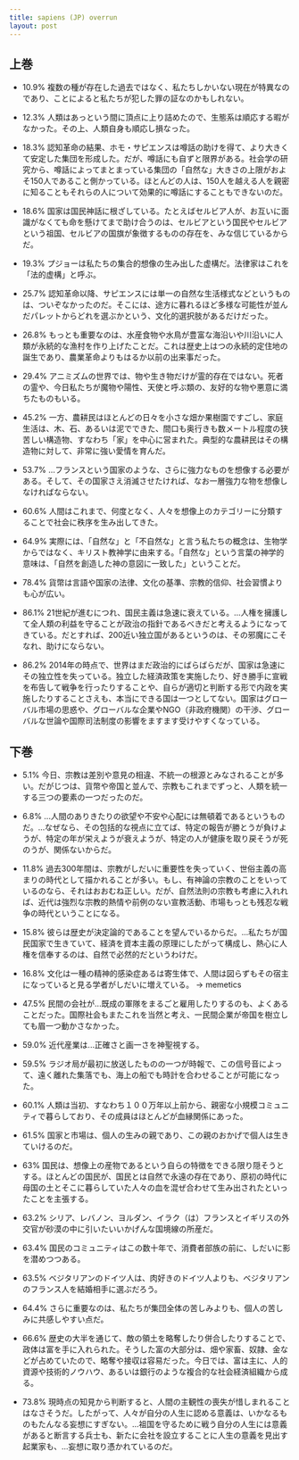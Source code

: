 ```yaml
---
title: sapiens (JP) overrun
layout: post
---
```


## 上巻

- 10.9% 複数の種が存在した過去ではなく、私たちしかいない現在が特異なのであり、ことによると私たちが犯した罪の証なのかもしれない。

- 12.3% 人類はあっという間に頂点に上り詰めたので、生態系は順応する暇がなかった。その上、人類自身も順応し損なった。

- 18.3% 認知革命の結果、ホモ・サピエンスは噂話の助けを得て、より大きくて安定した集団を形成した。だが、噂話にも自ずと限界がある。社会学の研究から、噂話によってまとまっている集団の「自然な」大きさの上限がおよそ150人であること側かっている。ほとんどの人は、150人を越える人を親密に知ることもそれらの人について効果的に噂話にすることもできないのだ。

- 18.6% 国家は国民神話に根ざしている。たとえばセルビア人が、お互いに面識がなくても命を懸けてまで助け合うのは、セルビアという国民やセルビアという祖国、セルビアの国旗が象徴するものの存在を、みな信じているからだ。

- 19.3% プジョーは私たちの集合的想像の生み出した虚構だ。法律家はこれを「法的虚構」と呼ぶ。

- 25.7% 認知革命以降、サピエンスには単一の自然な生活様式などというものは、ついぞなかったのだ。そこには、途方に暮れるほど多様な可能性が並んだパレットからどれを選ぶかという、文化的選択肢があるだけだった。

- 26.8% もっとも重要なのは、水産食物や水鳥が豊富な海沿いや川沿いに人類が永続的な漁村を作り上げたことだ。これは歴史上はつの永続的定住地の誕生であり、農業革命よりもはるか以前の出来事だった。

- 29.4% アニミズムの世界では、物や生き物だけが霊的存在ではない。死者の霊や、今日私たちが魔物や陽性、天使と呼ぶ類の、友好的な物や悪意に満ちたものもいる。

- 45.2% 一方、農耕民はほとんどの日々を小さな畑か果樹園ですごし、家庭生活は、木、石、あるいは泥でできた、間口も奥行きも数メートル程度の狭苦しい構造物、すなわち「家」を中心に営まれた。典型的な農耕民はその構造物に対して、非常に強い愛情を育んだ。

- 53.7% ...フランスという国家のような、さらに強力なものを想像する必要がある。そして、その国家さえ消滅させたければ、なお一層強力な物を想像しなければならない。

- 60.6% 人間はこれまで、何度となく、人々を想像上のカテゴリーに分類することで社会に秩序を生み出してきた。

- 64.9% 実際には、「自然な」と「不自然な」と言う私たちの概念は、生物学からではなく、キリスト教神学に由来する。「自然な」という言葉の神学的意味は、「自然を創造した神の意図に一致した」ということだ。

- 78.4% 貨幣は言語や国家の法律、文化の基準、宗教的信仰、社会習慣よりも心が広い。

- 86.1% 21世紀が進むにつれ、国民主義は急速に衰えている。...人権を擁護して全人類の利益を守ることが政治の指針であるべきだと考えるようになってきている。だとすれば、200近い独立国があるというのは、その邪魔にこそなれ、助けにならない。

- 86.2% 2014年の時点で、世界はまだ政治的にばらばらだが、国家は急速にその独立性を失っている。独立した経済政策を実施したり、好き勝手に宣戦を布告して戦争を行ったりすることや、自らが適切と判断する形で内政を実施したりすることさえも、本当にできる国は一つとしてない。国家はグローバル市場の思惑や、グローバルな企業やNGO（非政府機関）の干渉、グローバルな世論や国際司法制度の影響をますます受けやすくなっている。

## 下巻

- 5.1% 今日、宗教は差別や意見の相違、不統一の根源とみなされることが多い。だがじつは、貨幣や帝国と並んで、宗教もこれまでずっと、人類を統一する三つの要素の一つだったのだ。

- 6.8% ...人間のありきたりの欲望や不安や心配には無頓着であるというものだ。...なぜなら、その包括的な視点に立てば、特定の報告が勝とうが負けようが、特定の年が栄えようが衰えようが、特定の人が健康を取り戻そうが死のうが、関係ないからだ。

- 11.8% 過去300年間は、宗教がしだいに重要性を失っていく、世俗主義の高まりの時代として描かれることが多い。もし、有神論の宗教のことをいっているのなら、それはおおむね正しい。だが、自然法則の宗教も考慮に入れれば、近代は強烈な宗教的熱情や前例のない宣教活動、市場もっとも残忍な戦争の時代ということになる。

- 15.8% 彼らは歴史が決定論的であることを望んでいるからだ。...私たちが国民国家で生きていて、経済を資本主義の原理にしたがって構成し、熱心に人権を信奉するのは、自然で必然的だというわけだ。

- 16.8% 文化は一種の精神的感染症あるは寄生体で、人間は図らずもその宿主になっていると見る学者がしだいに増えている。 -> memetics

- 47.5% 民間の会社が...既成の軍隊をまるごと雇用したりするのも、よくあることだった。国際社会もまたこれを当然と考え、一民間企業が帝国を樹立しても眉一つ動かさなかった。

- 59.0% 近代産業は...正確さと画一さを神聖視する。

- 59.5% ラジオ局が最初に放送したものの一つが時報で、この信号音によって、遠く離れた集落でも、海上の船でも時計を合わせることが可能になった。

- 60.1% 人類は当初、すなわち１００万年以上前から、親密な小規模コミュニティで暮らしており、その成員はほとんどが血縁関係にあった。

- 61.5% 国家と市場は、個人の生みの親であり、この親のおかげで個人は生きていけるのだ。

- 63% 国民は、想像上の産物であるという自らの特徴をできる限り隠そうとする。ほとんどの国民が、国民とは自然で永遠の存在であり、原初の時代に母国の土とそこに暮らしていた人々の血を混ぜ合わせて生み出されたといったことを主張する。

- 63.2% シリア、レバノン、ヨルダン、イラク（は）フランスとイギリスの外交官が砂漠の中に引いたいいかげんな国境線の所産だ。

- 63.4% 国民のコミュニティはこの数十年で、消費者部族の前に、しだいに影を潜めつつある。

- 63.5% ベジタリアンのドイツ人は、肉好きのドイツ人よりも、ベジタリアンのフランス人を結婚相手に選ぶだろう。

- 64.4% さらに重要なのは、私たちが集団全体の苦しみよりも、個人の苦しみに共感しやすい点だ。

- 66.6% 歴史の大半を通じて、敵の領土を略奪したり併合したりすることで、政体は富を手に入れられた。そうした富の大部分は、畑や家畜、奴隷、金などが占めていたので、略奪や接収は容易だった。今日では、富は主に、人的資源や技術的ノウハウ、あるいは銀行のような複合的な社会経済組織から成る。

- 73.8% 現時点の知見から判断すると、人間の主観性の喪失が惜しまれることはなさそうだ。したがって、人々が自分の人生に認める意義は、いかなるものもたんなる妄想にすぎない。...祖国を守るために戦う自分の人生には意義があると断言する兵士も、新たに会社を設立することに人生の意義を見出す起業家も、...妄想に取り憑かれているのだ。

